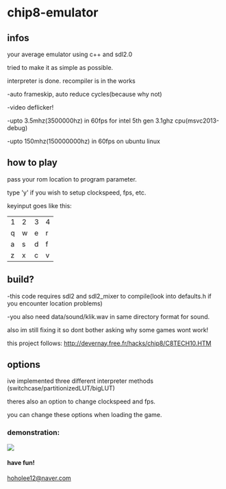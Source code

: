 # chip8-emulator

## infos

your average emulator using c++ and sdl2.0

tried to make it as simple as possible.

interpreter is done. recompiler is in the works

-auto frameskip, auto reduce cycles(because why not)

-video deflicker!

-upto 3.5mhz(3500000hz) in 60fps for intel 5th gen 3.1ghz cpu(msvc2013-debug)

-upto 150mhz(150000000hz) in 60fps on ubuntu linux

## how to play

pass your rom location to program parameter.

type 'y' if you wish to setup clockspeed, fps, etc.

keyinput goes like this:

|||||
|---|---|---|---|
|1|2|3|4|
|q|w|e|r|
|a|s|d|f|
|z|x|c|v|

## build?

-this code requires sdl2 and sdl2_mixer to compile(look into defaults.h if you encounter location problems)

-you also need data/sound/klik.wav in same directory format for sound.

also im still fixing it so dont bother asking why some games wont work!

this project follows:
http://devernay.free.fr/hacks/chip8/C8TECH10.HTM

## options

ive implemented three different interpreter methods (switchcase/partitionizedLUT/bigLUT)

theres also an option to change clockspeed and fps.

you can change these options when loading the game.

### demonstration:

[![](http://img.youtube.com/vi/5feeAfAG0w8/0.jpg)](http://www.youtube.com/watch?v=5feeAfAG0w8 "https://i.ytimg.com/vi/5feeAfAG0w8/hqdefault.jpg?sqp=-oaymwEZCNACELwBSFXyq4qpAwsIARUAAIhCGAFwAQ==&rs=AOn4CLCQM2SEeP7qw29AFuZv0c7xR3VCRA")

#### have fun!

hoholee12@naver.com
